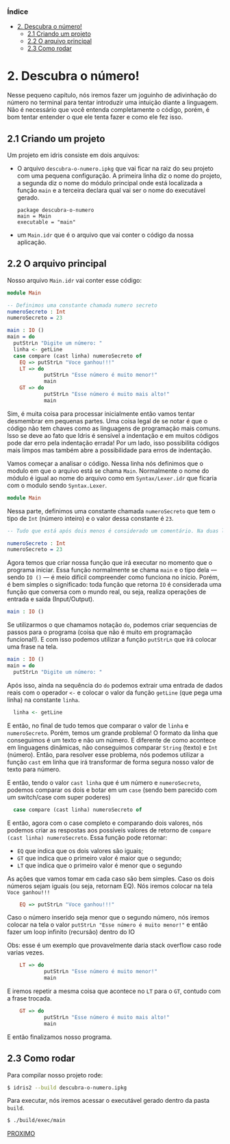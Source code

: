 ### Índice

- [2. Descubra o número!](#2-descubra-o-número)
  - [2.1 Criando um projeto](#21-criando-um-projeto)
  - [2.2 O arquivo principal](#22-o-arquivo-principal)
  - [2.3 Como rodar](#23-como-rodar)

# 2. Descubra o número!

Nesse pequeno capítulo, nós iremos fazer um joguinho de adivinhação do número no terminal para tentar introduzir uma intuição diante a linguagem. Não é necessário que você entenda completamente o código, porém, é bom tentar entender o que ele tenta fazer e como ele fez isso.

## 2.1 Criando um projeto

Um projeto em idris consiste em dois arquivos:

- O arquivo `descubra-o-numero.ipkg` que vai ficar na raiz do seu projeto com uma pequena configuração. A primeira linha diz o nome do projeto, a segunda diz o nome do módulo principal onde está localizada a função `main` e a terceira declara qual vai ser o nome do executável gerado.
  ```ipkg
  package descubra-o-numero
  main = Main
  executable = "main"
  ```

- um `Main.idr` que é o arquivo que vai conter o código da nossa aplicação. 

## 2.2 O arquivo principal

Nosso arquivo `Main.idr` vai conter esse código:

```idris
module Main

-- Definimos uma constante chamada numero secreto
numeroSecreto : Int 
numeroSecreto = 23

main : IO ()
main = do
  putStrLn "Digite um número: "
  linha <- getLine
  case compare (cast linha) numeroSecreto of 
    EQ => putStrLn "Voce ganhou!!!" 
    LT => do
            putStrLn "Esse número é muito menor!"
            main
    GT => do
            putStrLn "Esse número é muito mais alto!"
            main
```

Sim, é muita coisa para processar inicialmente então vamos tentar desmembrar em pequenas partes. Uma coisa legal de se notar é que o código não tem chaves como as linguagens de programação mais comuns. Isso se deve ao fato que Idris é sensível a indentação e em muitos códigos pode dar erro pela indentação errada! Por um lado, isso possibilita códigos mais limpos mas também abre a possibilidade para erros de indentação. 

Vamos começar a analisar o código. Nessa linha nós definimos que o modulo em que o arquivo está se chama `Main`. Normalmente o nome do módulo é igual ao nome do arquivo como em `Syntax/Lexer.idr` que ficaria com o modulo sendo `Syntax.Lexer`.

```idris
module Main
```

Nessa parte, definimos uma constante chamada `numeroSecreto` que tem o tipo de `Int` (número inteiro) e o valor dessa constante é `23`.

```idris
-- Tudo que está após dois menos é considerado um comentário. Na duas linhas abaixo definimos uma constante chamada numero secreto com tipo Int.

numeroSecreto : Int 
numeroSecreto = 23
```

Agora temos que criar nossa função que irá executar no momento que o programa iniciar. Essa função normalmente se chama `main` e o tipo dela — sendo `IO ()` — é meio difícil compreender como funciona no início. Porém, é bem simples o significado: toda função que retorna `IO` é considerada uma função que conversa com o mundo real, ou seja, realiza operações de entrada e saída (Input/Output).

```idris
main : IO ()
```

Se utilizarmos o que chamamos notação `do`, podemos criar sequencias de passos para o programa (coisa que não é muito em programação funcional!). E com isso podemos utilizar a função `putStrLn` que irá colocar uma frase na tela.

```idris
main : IO ()
main = do
  putStrLn "Digite um número: "
```

Após isso, ainda na sequência do `do` podemos extrair uma entrada de dados reais com o operador `<-` e colocar o valor da função `getLine` (que pega uma linha) na constante `linha`.

```idris
  linha <- getLine
```

E então, no final de tudo temos que comparar o valor de `linha` e `numeroSecreto`. Porém, temos um grande problema! O formato da linha que conseguimos é um texto e não um número. E diferente de como acontece em linguagens dinâmicas, não conseguimos comparar `String` (texto) e `Int` (número). Então, para resolver esse problema, nós podemos utilizar a função `cast` em linha que irá transformar de forma segura nosso valor de texto para número.

E então, tendo o valor `cast linha` que é um número e `numeroSecreto`, podemos comparar os dois e botar em um `case` (sendo bem parecido com um switch/case com super poderes)

```idris
  case compare (cast linha) numeroSecreto of 
```

E então, agora com o case completo e comparando dois valores, nós podemos criar as respostas aos possíveis valores de retorno de `compare (cast linha) numeroSecreto`. Essa função pode retornar:

- `EQ` que indica que os dois valores são iguais;
- `GT` que indica que o primeiro valor é maior que o segundo;
- `LT` que indica que o primeiro valor é menor que o segundo

As ações que vamos tomar em cada caso são bem simples. Caso os dois números sejam iguais (ou seja, retornam EQ). Nós iremos colocar na tela `Voce ganhou!!!`
```idris
    EQ => putStrLn "Voce ganhou!!!" 
```

Caso o número inserido seja menor que o segundo número, nós iremos colocar na tela o valor `putStrLn "Esse número é muito menor!"` e então fazer um loop infinito (recursão) dentro do IO

Obs: esse é um exemplo que provavelmente daria stack overflow caso rode varias vezes.

```idris
    LT => do
            putStrLn "Esse número é muito menor!"
            main
```

E iremos repetir a mesma coisa que acontece no `LT` para o `GT`, contudo com a frase trocada.

```idris
    GT => do
            putStrLn "Esse número é muito mais alto!"
            main
```

E então finalizamos nosso programa.

## 2.3 Como rodar 

Para compilar nosso projeto rode:
```bash
$ idris2 --build descubra-o-numero.ipkg
```

Para executar, nós iremos acessar o executável gerado dentro da pasta `build`.

```bash
$ ./build/exec/main
```

<a align="end" href="https://github.com/felipegchi/Idris2Noobs/blob/main/1.Introducao/3.types-functions.md">
 PROXIMO
</a> 
